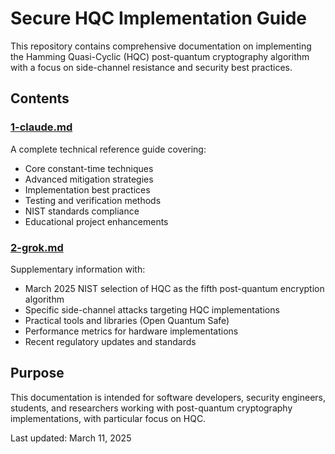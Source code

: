 # Secure HQC Implementation Guide

This repository contains comprehensive documentation on implementing the Hamming Quasi-Cyclic (HQC) post-quantum cryptography algorithm with a focus on side-channel resistance and security best practices.

## Contents

### [1-claude.md](1-claude.md)
A complete technical reference guide covering:
- Core constant-time techniques
- Advanced mitigation strategies
- Implementation best practices
- Testing and verification methods
- NIST standards compliance
- Educational project enhancements

### [2-grok.md](2-grok.md)
Supplementary information with:
- March 2025 NIST selection of HQC as the fifth post-quantum encryption algorithm
- Specific side-channel attacks targeting HQC implementations
- Practical tools and libraries (Open Quantum Safe)
- Performance metrics for hardware implementations
- Recent regulatory updates and standards

## Purpose

This documentation is intended for software developers, security engineers, students, and researchers working with post-quantum cryptography implementations, with particular focus on HQC.

Last updated: March 11, 2025